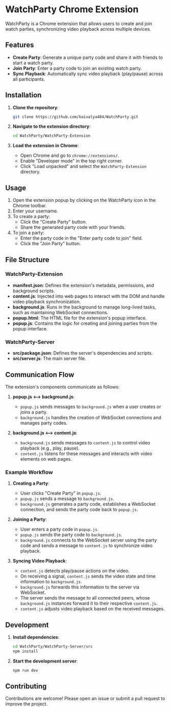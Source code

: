 # WatchParty Chrome Extension

WatchParty is a Chrome extension that allows users to create and join watch parties, synchronizing video playback across multiple devices.

## Features

- **Create Party**: Generate a unique party code and share it with friends to start a watch party.
- **Join Party**: Enter a party code to join an existing watch party.
- **Sync Playback**: Automatically sync video playback (play/pause) across all participants.

## Installation

1. **Clone the repository**:
    ```sh
    git clone https://github.com/kaivalya404/WatchParty.git
    ```

2. **Navigate to the extension directory**:
    ```sh
    cd WatchParty/WatchParty-Extension
    ```

3. **Load the extension in Chrome**:
    - Open Chrome and go to `chrome://extensions/`.
    - Enable "Developer mode" in the top right corner.
    - Click "Load unpacked" and select the `WatchParty-Extension` directory.

## Usage

1. Open the extension popup by clicking on the WatchParty icon in the Chrome toolbar.
2. Enter your username.
3. To create a party:
    - Click the "Create Party" button.
    - Share the generated party code with your friends.
4. To join a party:
    - Enter the party code in the "Enter party code to join" field.
    - Click the "Join Party" button.

## File Structure

### WatchParty-Extension

- **manifest.json**: Defines the extension's metadata, permissions, and background scripts.
- **content.js**: Injected into web pages to interact with the DOM and handle video playback synchronization.
- **background.js**: Runs in the background to manage long-lived tasks, such as maintaining WebSocket connections.
- **popup.html**: The HTML file for the extension's popup interface.
- **popup.js**: Contains the logic for creating and joining parties from the popup interface.

### WatchParty-Server

- **src/package.json**: Defines the server's dependencies and scripts.
- **src/server.js**: The main server file.

## Communication Flow

The extension's components communicate as follows:

1. **popup.js <--> background.js**:
    - `popup.js` sends messages to `background.js` when a user creates or joins a party.
    - `background.js` handles the creation of WebSocket connections and manages party codes.

2. **background.js <--> content.js**:
    - `background.js` sends messages to `content.js` to control video playback (e.g., play, pause).
    - `content.js` listens for these messages and interacts with video elements on web pages.

### Example Workflow

1. **Creating a Party**:
   - User clicks "Create Party" in `popup.js`.
   - `popup.js` sends a message to `background.js`.
   - `background.js` generates a party code, establishes a WebSocket connection, and sends the party code back to `popup.js`.

2. **Joining a Party**:
   - User enters a party code in `popup.js`.
   - `popup.js` sends the party code to `background.js`.
   - `background.js` connects to the WebSocket server using the party code and sends a message to `content.js` to synchronize video playback.

3. **Syncing Video Playback**:
   - `content.js` detects play/pause actions on the video.
   - On receiving a signal, `content.js` sends the video state and time information to `background.js`.
   - `background.js` forwards this information to the server via WebSocket.
   - The server sends the message to all connected peers, whose `background.js` instances forward it to their respective `content.js`.
   - `content.js` adjusts video playback based on the received messages.

## Development

1. **Install dependencies**:
    ```sh
    cd WatchParty/WatchParty-Server/src
    npm install
    ```

2. **Start the development server**:
    ```sh
    npm run dev
    ```

## Contributing

Contributions are welcome! Please open an issue or submit a pull request to improve the project.